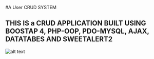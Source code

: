 #A User CRUD SYSTEM
## THIS IS a CRUD APPLICATION BUILT USING BOOSTAP 4, PHP-OOP, PDO-MYSQL, AJAX, DATATABES AND SWEETALERT2

![alt text](https://i.im.ge/2024/04/10/Wnal7p.image.png?raw=true)
